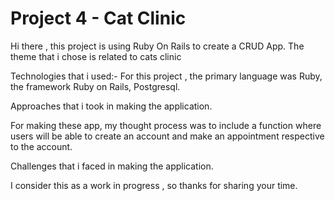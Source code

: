 # Project 4 - Cat Clinic

Hi there , this project is using Ruby On Rails to create a CRUD App. The theme that i chose is related to cats clinic

Technologies that i used:- For this project , the primary language was Ruby, the framework Ruby on Rails, Postgresql.

Approaches that i took in making the application.

For making these app, my thought process was to include a function where users will be able to create an account and make an appointment respective to the account.

Challenges that i faced in making the application.

I consider this as a work in progress , so thanks for sharing your time.
